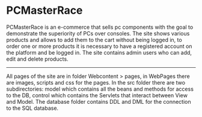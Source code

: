 # PCMasterRace
PCMasterRace is an e-commerce that sells pc components with the goal to demonstrate the superiority of PCs over consoles.
The site shows various products and allows to add them to the cart without being logged in, to order one or more products it is necessary to have a registered account on the platform and be logged in.
The site contains admin users who can add, edit and delete products.
_______________________________________________________________________________________________________________
All pages of the site are in folder Webcontent > pages, in WebPages there are images, scripts and css for the pages.
In the src folder there are two subdirectories: model which contains all the beans and methods for access to the DB, control which contains the Servlets that interact between View and Model.
The database folder contains DDL and DML for the connection to the SQL database.
